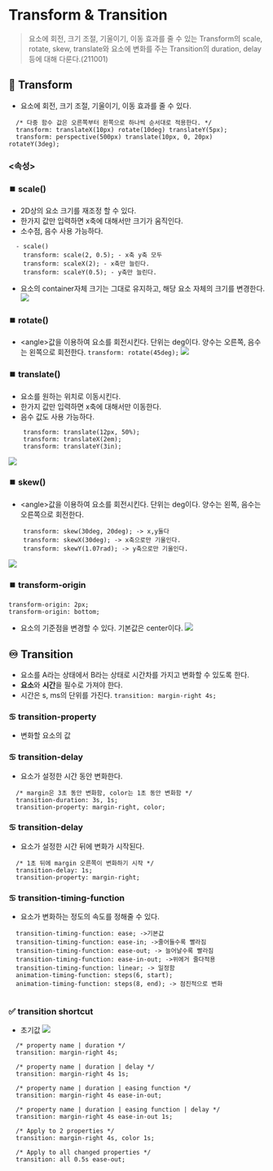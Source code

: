 # Transform & Transition
> 요소에 회전, 크기 조절, 기울이기, 이동 효과를 줄 수 있는 Transform의 scale, rotate, skew, translate와 요소에 변화를 주는 Transition의 duration, delay등에 대해 다룬다.(211001)
## 🔄 Transform
- 요소에 회전, 크기 조절, 기울이기, 이동 효과를 줄 수 있다.
```
  /* 다중 함수 값은 오른쪽부터 왼쪽으로 하나씩 순서대로 적용한다. */
  transform: translateX(10px) rotate(10deg) translateY(5px);
  transform: perspective(500px) translate(10px, 0, 20px) rotateY(3deg);
  ```
### <속성> 
### ⏹️ scale()
>
- 2D상의 요소 크기를 재조정 할 수 있다.
- 한가지 값만 입력하면 x축에 대해서만 크기가 움직인다.
- 소수점, 음수 사용 가능하다.
```
  - scale()
    transform: scale(2, 0.5); - x축 y축 모두
    transform: scaleX(2); - x축만 늘린다.
    transform: scaleY(0.5); - y축만 늘린다.
```
- 요소의 container자체 크기는 그대로 유지하고, 해당 요소 자체의 크기를 변경한다.
![](https://images.velog.io/images/songjy377/post/0581d80f-b71b-4c3e-989e-2b080853d6d6/image.png)

### ⏹️ rotate()
>
- &lt;angle>값을 이용하여 요소를 회전시킨다. 단위는 deg이다. 양수는 오른쪽, 음수는 왼쪽으로 회전한다.
```transform: rotate(45deg);```
![](https://images.velog.io/images/songjy377/post/4007b71a-5ac6-472c-bb3c-abad9df75ddc/image.png)

### ⏹️ translate()
>
- 요소를 원하는 위치로 이동시킨다.
- 한가지 값만 입력하면 x축에 대해서만 이동한다.
- 음수 값도 사용 가능하다.
```
    transform: translate(12px, 50%);
    transform: translateX(2em);
    transform: translateY(3in);
```
![](https://images.velog.io/images/songjy377/post/a2506b26-b49a-4d20-bddc-a43b09d728ba/image.png)

### ⏹️ skew()
>
- &lt;angle>값을 이용하여 요소를 회전시킨다. 단위는 deg이다. 양수는 왼쪽, 음수는 오른쪽으로 회전한다.
```
    transform: skew(30deg, 20deg); -> x,y둘다
    transform: skewX(30deg); -> x축으로만 기울인다.
    transform: skewY(1.07rad); -> y축으로만 기울인다.
```
![](https://images.velog.io/images/songjy377/post/3fca472b-1599-4f3d-8278-d069b01c3bd7/image.png)

### ⏹️ transform-origin
> 
```
transform-origin: 2px;
transform-origin: bottom;
```
- 요소의 기준점을 변경할 수 있다. 기본값은 center이다.
![](https://images.velog.io/images/songjy377/post/7add5bcf-6583-474a-b61e-d79bfa34e845/image.png)

## ♾️ Transition
- 요소를 A라는 상태에서 B라는 상태로 시간차를 가지고 변화할 수 있도록 한다.
- **요소**와 **시간**을 필수로 가져야 한다.
- 시간은 s, ms의 단위를 가진다.
```transition: margin-right 4s;```

### ♋ transition-property
- 변화할 요소의 값

### ♋ transition-delay 
- 요소가 설정한 시간 동안 변화한다.
```
  /* margin은 3초 동안 변화함, color는 1초 동안 변화함 */
  transition-duration: 3s, 1s;
  transition-property: margin-right, color;
 ```
 
### ♋ transition-delay 
- 요소가 설정한 시간 뒤에 변화가 시작된다.
```
  /* 1초 뒤에 margin 오른쪽이 변화하기 시작 */
  transition-delay: 1s;
  transition-property: margin-right;
```

### ♋ transition-timing-function
- 요소가 변화하는 정도의 속도를 정해줄 수 있다.
```
  transition-timing-function: ease; ->기본값
  transition-timing-function: ease-in; ->줄어들수록 빨라짐
  transition-timing-function: ease-out; -> 늘어날수록 빨라짐
  transition-timing-function: ease-in-out; ->위에거 줄다적용
  transition-timing-function: linear; -> 일정함
  animation-timing-function: steps(6, start);
  animation-timing-function: steps(8, end); -> 점진적으로 변화
  
```

### ✅ transition shortcut
- 초기값
![](https://images.velog.io/images/songjy377/post/51ecf066-0535-4cbe-8121-199f8b64b54e/image.png)
```
  /* property name | duration */
  transition: margin-right 4s;

  /* property name | duration | delay */
  transition: margin-right 4s 1s;

  /* property name | duration | easing function */
  transition: margin-right 4s ease-in-out;

  /* property name | duration | easing function | delay */
  transition: margin-right 4s ease-in-out 1s;

  /* Apply to 2 properties */
  transition: margin-right 4s, color 1s;

  /* Apply to all changed properties */
  transition: all 0.5s ease-out;
```